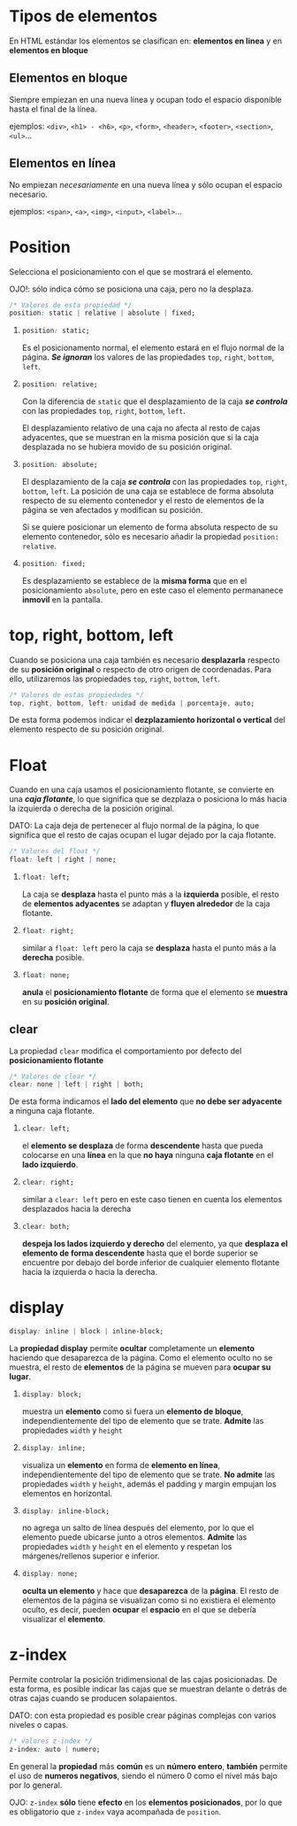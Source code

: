 # **Tipos de elementos**

En HTML estándar los elementos se clasifican en: **elementos en linea** y en **elementos en bloque**

## **Elementos en bloque**

Siempre empiezan en una nueva línea y ocupan todo el espacio disponible hasta el final de la línea.

ejemplos: `<div>`, `<h1> - <h6>`, `<p>`, `<form>`, `<header>`, `<footer>`, `<section>`, `<ul>`...

## **Elementos en línea**

No empiezan _necesariamente_ en una nueva línea y sólo ocupan el espacio necesario.

ejemplos: `<span>`, `<a>`, `<img>`, `<input>`, `<label>`...

# **Position**

Selecciona el posicionamiento con el que se mostrará el elemento.

OJO!: sólo indica cómo se posiciona una caja, pero no la desplaza.

```css
/* Valores de esta propiedad */
position: static | relative | absolute | fixed;
```

1. ```css
   position: static;
   ```

   Es el posicionamento normal, el elemento estará en el flujo normal de la página.
   **_Se ignoran_** los valores de las propiedades `top`, `right`, `bottom`, `left`.

2. ```css
   position: relative;
   ```

   Con la diferencia de `static` que el desplazamiento de la caja **_se controla_** con las propiedades `top`, `right`, `bottom`, `left`.

   El desplazamiento relativo de una caja no afecta al resto de cajas adyacentes, que se muestran en la misma posición que si la caja desplazada no se hubiera movido de su posición original.

3. ```css
   position: absolute;
   ```

   El desplazamiento de la caja **_se controla_** con las propiedades `top`, `right`, `bottom`, `left`. La posición de una caja se establece de forma absoluta respecto de su elemento contenedor y el resto de elementos de la página se ven afectados y modifican su posición.

   Si se quiere posicionar un elemento de forma absoluta respecto de su elemento contenedor, sólo es necesario añadir la propiedad `position: relative`.

4. ```css
   position: fixed;
   ```
   Es desplazamiento se establece de la **misma forma** que en el posicionamiento `absolute`, pero en este caso el elemento permananece **inmovil** en la pantalla.

# **top, right, bottom, left**

Cuando se posiciona una caja también es necesario **desplazarla** respecto de su **posición original** o respecto de otro origen de coordenadas. Para ello, utilizaremos las propiedades `top`, `right`, `bottom`, `left`.

```css
/* Valores de estas propiedades */
top, right, bottom, left: unidad de medida | porcentaje, auto;
```

De esta forma podemos indicar el **dezplazamiento horizontal o vertical** del elemento respecto de su posición original.

# **Float**

Cuando en una caja usamos el posicionamiento flotante, se convierte en una **_caja flotante_**, lo que significa que se dezplaza o posiciona lo más hacia la izquierda o derecha de la posición original.

DATO: La caja deja de pertenecer al flujo normal de la página, lo que significa que el resto de cajas ocupan el lugar dejado por la caja flotante.

```css
/* Valores del float */
float: left | right | none;
```

1. ```css
   float: left;
   ```

   La caja se **desplaza** hasta el punto más a la **izquierda** posible, el resto de **elementos adyacentes** se adaptan y **fluyen alrededor** de la caja flotante.

2. ```css
   float: right;
   ```

   similar a `float: left` pero la caja se **desplaza** hasta el punto más a la **derecha** posible.

3. ```css
   float: none;
   ```
   **anula** el **posicionamiento flotante** de forma que el elemento se **muestra** en su **posición original**.

## **clear**

La propiedad `clear` modifica el comportamiento por defecto del **posicionamiento flotante**

```css
/* Valores de clear */
clear: none | left | right | both;
```

De esta forma indicamos el **lado del elemento** que **no debe ser adyacente** a ninguna caja flotante.

1. ```css
   clear: left;
   ```

   el **elemento se desplaza** de forma **descendente** hasta que pueda colocarse en una **línea** en la que **no haya** ninguna **caja flotante** en el **lado izquierdo**.

2. ```css
   clear: right;
   ```

   similar a `clear: left` pero en este caso tienen en cuenta los elementos desplazados hacia la derecha

3. ```css
   clear: both;
   ```
   **despeja los lados izquierdo y derecho** del elemento, ya que **desplaza el elemento de forma descendente** hasta que el borde superior se encuentre por debajo del borde inferior de cualquier elemento flotante hacia la izquierda o hacia la derecha.

# **display**

```css
display: inline | block | inline-block;
```

La **propiedad display** permite **ocultar** completamente un **elemento** haciendo que desaparezca de la página. Como el elemento oculto no se muestra, el resto de **elementos** de la página se mueven para **ocupar su lugar**.

1. ```css
   display: block;
   ```

   muestra un **elemento** como si fuera un **elemento de bloque**, independientemente del tipo de elemento que se trate. **Admite** las propiedades `width` y `height`

2. ```css
   display: inline;
   ```

   visualiza un **elemento** en forma de **elemento en línea**, independientemente del tipo de elemento que se trate. **No admite** las propiedades `width` y `height`, además el padding y margin empujan los elementos en horizontal.

3. ```css
   display: inline-block;
   ```

   no agrega un salto de línea después del elemento, por lo que el elemento puede ubicarse junto a otros elementos. **Admite** las propiedades `width` y `height` en el elemento y respetan los márgenes/rellenos superior e inferior.

4. ```css
   display: none;
   ```
   **oculta un elemento** y hace que **desaparezca** de la **página**. El resto de elementos de la página se visualizan como si no existiera el elemento oculto, es decir, pueden **ocupar** el **espacio** en el que se debería visualizar el **elemento**.

# **z-index**

Permite controlar la posición tridimensional de las cajas posicionadas. De esta forma, es posible indicar las cajas que se muestran delante o detrás de otras cajas cuando se producen solapaientos.

DATO: con esta propiedad es posible crear páginas complejas con varios niveles o capas.

```css
/* valores z-index */
z-index: auto | numero;
```

En general la **propiedad** más **común** es un **número entero**, **también** permite el uso de **numeros negativos**, siendo el número 0 como el nivel más bajo por lo general.

OJO: `z-index` **sólo** tiene **efecto** en los **elementos posicionados**, por lo que es obligatorio que `z-index` vaya acompañada de `position`.